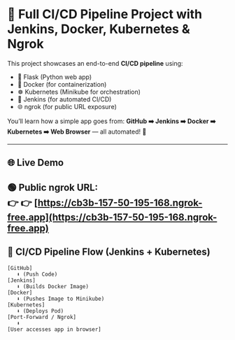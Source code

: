 # 🚀 Full CI/CD Pipeline Project with Jenkins, Docker, Kubernetes & Ngrok

This project showcases an end-to-end **CI/CD pipeline** using:

- 🐍 Flask (Python web app)
- 🐳 Docker (for containerization)
- ☸️ Kubernetes (Minikube for orchestration)
- 🧪 Jenkins (for automated CI/CD)
- 🌐 ngrok (for public URL exposure)

You’ll learn how a simple app goes from:
**GitHub ➡️ Jenkins ➡️ Docker ➡️ Kubernetes ➡️ Web Browser** — all automated! 🔁

---

## 🌐 Live Demo

🟢 Public ngrok URL:  
👉 👉 [https://cb3b-157-50-195-168.ngrok-free.app](https://cb3b-157-50-195-168.ngrok-free.app)
---

## 🔄 CI/CD Pipeline Flow (Jenkins + Kubernetes)

```text
[GitHub] 
   ⬇ (Push Code)
[Jenkins] 
   ⬇ (Builds Docker Image)
[Docker]
   ⬇ (Pushes Image to Minikube)
[Kubernetes]
   ⬇ (Deploys Pod)
[Port-Forward / Ngrok]
   ⬇ 
[User accesses app in browser]
